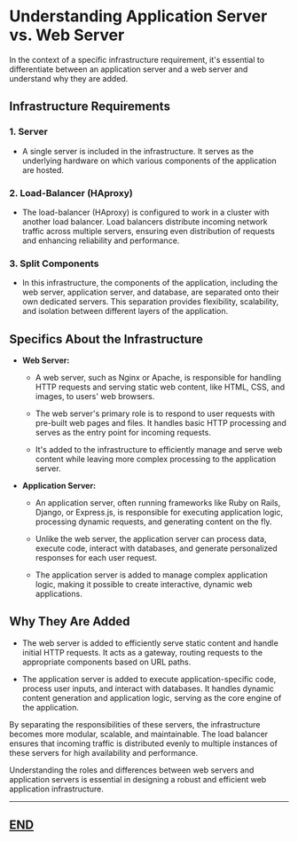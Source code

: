 # Understanding Application Server vs. Web Server

In the context of a specific infrastructure requirement, it's essential to differentiate between an application server and a web server and understand why they are added. 

## Infrastructure Requirements

### 1. Server

- A single server is included in the infrastructure. It serves as the underlying hardware on which various components of the application are hosted.

### 2. Load-Balancer (HAproxy)

- The load-balancer (HAproxy) is configured to work in a cluster with another load balancer. Load balancers distribute incoming network traffic across multiple servers, ensuring even distribution of requests and enhancing reliability and performance.

### 3. Split Components

- In this infrastructure, the components of the application, including the web server, application server, and database, are separated onto their own dedicated servers. This separation provides flexibility, scalability, and isolation between different layers of the application.

## Specifics About the Infrastructure

- **Web Server:**

  - A web server, such as Nginx or Apache, is responsible for handling HTTP requests and serving static web content, like HTML, CSS, and images, to users' web browsers.
  
  - The web server's primary role is to respond to user requests with pre-built web pages and files. It handles basic HTTP processing and serves as the entry point for incoming requests.

  - It's added to the infrastructure to efficiently manage and serve web content while leaving more complex processing to the application server.

- **Application Server:**

  - An application server, often running frameworks like Ruby on Rails, Django, or Express.js, is responsible for executing application logic, processing dynamic requests, and generating content on the fly.
  
  - Unlike the web server, the application server can process data, execute code, interact with databases, and generate personalized responses for each user request.

  - The application server is added to manage complex application logic, making it possible to create interactive, dynamic web applications.

## Why They Are Added

- The web server is added to efficiently serve static content and handle initial HTTP requests. It acts as a gateway, routing requests to the appropriate components based on URL paths.

- The application server is added to execute application-specific code, process user inputs, and interact with databases. It handles dynamic content generation and application logic, serving as the core engine of the application.

By separating the responsibilities of these servers, the infrastructure becomes more modular, scalable, and maintainable. The load balancer ensures that incoming traffic is distributed evenly to multiple instances of these servers for high availability and performance.

Understanding the roles and differences between web servers and application servers is essential in designing a robust and efficient web application infrastructure.


------
[END](TASKS.md)
------

